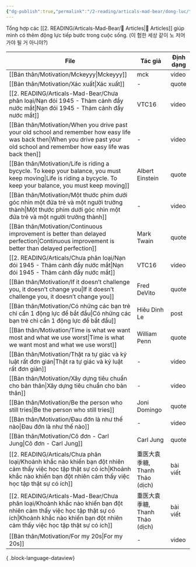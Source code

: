 ```yaml
---
{"dg-publish":true,"permalink":"/2-reading/articals-mad-bear/dong-luc/","dgPassFrontmatter":true}
---
```



Tổng hợp các [[2. READING/Articals-Mad-Bear/📰 Articles\|📰 Articles]] giúp mình có thêm động lực tiếp bước trong cuộc sống. (이 험한 세상 같이 노 저어 가야 될 거 아니야?)

| File                                                                                                                                                                                                  | Tác giả                   | Định dạng |
| ----------------------------------------------------------------------------------------------------------------------------------------------------------------------------------------------------- | ------------------------- | --------- |
| [[Bản thân/Motivation/Mckeyyy\|Mckeyyy]]                                                                                                                                                           | mck                       | video     |
| [[Bản thân/Motivation/Xác xuất\|Xác xuất]]                                                                                                                                                         | \-                        | quote     |
| [[2. READING/Articals-Mad-Bear/Chưa phân loại/Nạn đói 1945 - Thảm cảnh đầy nước mắt\|Nạn đói 1945 - Thảm cảnh đầy nước mắt]]                                                                       | VTC16                     | video     |
| [[Bản thân/Motivation/When you drive past your old school and remember how easy life was back then\|When you drive past your old school and remember how easy life was back then]]                 | \-                        | video     |
| [[Bản thân/Motivation/Life is riding a bycycle. To keep your balance, you must keep moving\|Life is riding a bycycle. To keep your balance, you must keep moving]]                                 | Albert Einstein           | quote     |
| [[Bản thân/Motivation/Một thước phim dưới góc nhìn một đứa trẻ và một người trưởng thành\|Một thước phim dưới góc nhìn một đứa trẻ và một người trưởng thành]]                                     | \-                        | video     |
| [[Bản thân/Motivation/Continuous improvement is better than delayed perfection\|Continuous improvement is better than delayed perfection]]                                                         | Mark Twain                | quote     |
| [[2. READING/Articals/Chưa phân loại/Nạn đói 1945 - Thảm cảnh đầy nước mắt\|Nạn đói 1945 - Thảm cảnh đầy nước mắt]]                                                                                | VTC16                     | video     |
| [[Bản thân/Motivation/If it doesn’t challenge you, it doesn’t change you\|If it doesn’t challenge you, it doesn’t change you]]                                                                     | Fred DeVito               | quote     |
| [[Bản thân/Motivation/Có những các bạn trẻ chỉ cần 1 động lực để bắt đầu\|Có những các bạn trẻ chỉ cần 1 động lực để bắt đầu]]                                                                     | Hiêu Dinh Le              | post      |
| [[Bản thân/Motivation/Time is what we want most and what we use worst\|Time is what we want most and what we use worst]]                                                                           | William Penn              | quote     |
| [[Bản thân/Motivation/Thật ra tự giác và kỷ luật rất đơn giản\|Thật ra tự giác và kỷ luật rất đơn giản]]                                                                                           | \-                        | video     |
| [[Bản thân/Motivation/Xây dựng tiêu chuẩn cho bản thân\|Xây dựng tiêu chuẩn cho bản thân]]                                                                                                         | \-                        | video     |
| [[Bản thân/Motivation/Be the person who still tries\|Be the person who still tries]]                                                                                                               | Joni Domingo              | quote     |
| [[Bản thân/Motivation/Đau đớn là như thế nào\|Đau đớn là như thế nào]]                                                                                                                             | \-                        | video     |
| [[Bản thân/Motivation/Cô đơn - Carl Jung\|Cô đơn - Carl Jung]]                                                                                                                                     | Carl Jung                 | quote     |
| [[2. READING/Articals/Chưa phân loại/Khoảnh khắc nào khiến bạn đột nhiên cảm thấy việc học tập thật sự có ích\|Khoảnh khắc nào khiến bạn đột nhiên cảm thấy việc học tập thật sự có ích]]          | 重医大袁季糖, Thanh Thảo (dịch) | bài viết  |
| [[2. READING/Articals-Mad-Bear/Chưa phân loại/Khoảnh khắc nào khiến bạn đột nhiên cảm thấy việc học tập thật sự có ích\|Khoảnh khắc nào khiến bạn đột nhiên cảm thấy việc học tập thật sự có ích]] | 重医大袁季糖, Thanh Thảo (dịch) | bài viết  |
| [[Bản thân/Motivation/For my 20s\|For my 20s]]                                                                                                                                                     | \-                        | video     |

{ .block-language-dataview}




